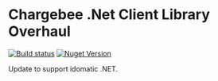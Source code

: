 # Chargebee .Net Client Library Overhaul

[![Build status](https://ci.appveyor.com/api/projects/status/vtujr71gxe9jjsx2/branch/master?svg=true)](https://ci.appveyor.com/project/real-artists/chargebee-dotnet/branch/master) [![Nuget Version](https://img.shields.io/nuget/v/RealArtists.ChargeBee.svg?style=flat)](https://www.nuget.org/packages/RealArtists.ChargeBee) 

Update to support idomatic .NET.
